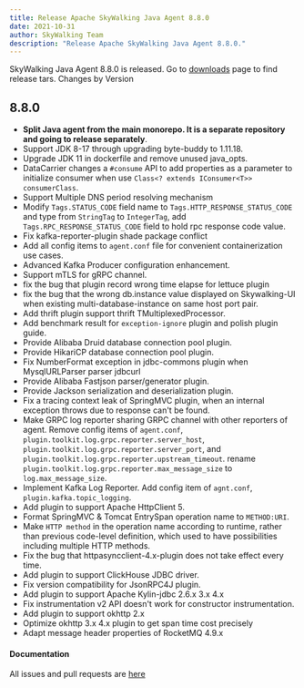 ```yaml
---
title: Release Apache SkyWalking Java Agent 8.8.0
date: 2021-10-31
author: SkyWalking Team
description: "Release Apache SkyWalking Java Agent 8.8.0."
---
```


SkyWalking Java Agent 8.8.0 is released. Go to [downloads](/downloads) page to find release tars.
Changes by Version

8.8.0
------------------

* **Split Java agent from the main monorepo. It is a separate repository and going to release separately**.
* Support JDK 8-17 through upgrading byte-buddy to 1.11.18.
* Upgrade JDK 11 in dockerfile and remove unused java_opts.
* DataCarrier changes a `#consume` API to add properties as a parameter to initialize consumer when
  use `Class<? extends IConsumer<T>> consumerClass`.
* Support Multiple DNS period resolving mechanism
* Modify `Tags.STATUS_CODE` field name to `Tags.HTTP_RESPONSE_STATUS_CODE` and type from `StringTag` to `IntegerTag`, add `Tags.RPC_RESPONSE_STATUS_CODE` field to hold rpc response code value.
* Fix kafka-reporter-plugin shade package conflict
* Add all config items to `agent.conf` file for convenient containerization use cases.
* Advanced Kafka Producer configuration enhancement.
* Support mTLS for gRPC channel.
* fix the bug that plugin record wrong time elapse for lettuce plugin
* fix the bug that the wrong db.instance value displayed on Skywalking-UI when existing multi-database-instance on same host port pair.
* Add thrift plugin support thrift TMultiplexedProcessor.
* Add benchmark result for `exception-ignore` plugin and polish plugin guide.
* Provide Alibaba Druid database connection pool plugin.
* Provide HikariCP database connection pool plugin.
* Fix NumberFormat exception in jdbc-commons plugin when MysqlURLParser parser jdbcurl
* Provide Alibaba Fastjson parser/generator plugin.
* Provide Jackson serialization and deserialization plugin.
* Fix a tracing context leak of SpringMVC plugin, when an internal exception throws due to response can't be found.
* Make GRPC log reporter sharing GRPC channel with other reporters of agent. Remove config items of `agent.conf`, `plugin.toolkit.log.grpc.reporter.server_host`, `plugin.toolkit.log.grpc.reporter.server_port`, and `plugin.toolkit.log.grpc.reporter.upstream_timeout`.
    rename `plugin.toolkit.log.grpc.reporter.max_message_size` to `log.max_message_size`.
* Implement Kafka Log Reporter. Add config item of `agnt.conf`, `plugin.kafka.topic_logging`.
* Add plugin to support Apache HttpClient 5.
* Format SpringMVC & Tomcat EntrySpan operation name to `METHOD:URI`.
* Make `HTTP method` in the operation name according to runtime, rather than previous code-level definition, which used to have possibilities including multiple HTTP methods.
* Fix the bug that httpasyncclient-4.x-plugin does not take effect every time.
* Add plugin to support ClickHouse JDBC driver.
* Fix version compatibility for JsonRPC4J plugin.
* Add plugin to support Apache Kylin-jdbc 2.6.x 3.x 4.x
* Fix instrumentation v2 API doesn't work for constructor instrumentation.
* Add plugin to support okhttp 2.x
* Optimize okhttp 3.x 4.x plugin to get span time cost precisely
* Adapt message header properties of RocketMQ 4.9.x

#### Documentation

All issues and pull requests are [here](https://github.com/apache/skywalking/milestone/99?closed=1)